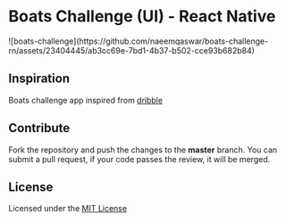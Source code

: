 # Boats Challenge (UI) - React Native

<div align="left">
  ![boats-challenge](https://github.com/naeemqaswar/boats-challenge-rn/assets/23404445/ab3cc69e-7bd1-4b37-b502-cce93b682b84)
</div>

## Inspiration

Boats challenge app inspired from [dribble](https://dribbble.com/shots/5600383-Boats-Made-in-Adobe-XD)

## Contribute

Fork the repository and push the changes to the **master** branch. You can submit a pull request, if your code passes the review, it will be merged.

## License

Licensed under the [MIT License](./LICENSE)
